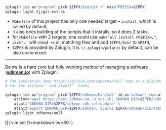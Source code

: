 ```zsh
zplugin ice as"program" pick"$ZPFX/bin/git-*" make"PREFIX=$ZPFX"
zplugin light tj/git-extras
```

 - `Makefile` of this project has only one needed target – `install`, which is called by default,
 - it also does building of the scripts that it installs, so it does 2 tasks,
 - for `Makefile` with 2 targets, one could use `make"all install PREFIX=…"`,
 - `pick'…'` will `chmod +x` all matching files and add `$ZPFX/bin/` to `$PATH`,
 - `$ZPFX` is provided by Zplugin, it is `~/.zplugin/polaris` by default, can be also customized.

----

Below is a hard core but fully working method of managing a software ([**sdkman.io**](https://sdkman.io)) with Zplugin.

```zsh
# The invocation uses https://github.com/zdharma/null repo as a placeholder
# for the atclone'' and atpull'' hooks

zplugin ice as"program" pick"$ZPFX/sdkman/bin/sdk" id-as'sdkman' run-atpull \
    atclone"wget https://get.sdkman.io -O scr.sh; SDKMAN_DIR=$ZPFX/sdkman bash scr.sh" \
    atpull"SDKMAN_DIR=$ZPFX/sdkman sdk selfupdate" \
    atinit"export SDKMAN_DIR=$ZPFX/sdkman; source $ZPFX/sdkman/bin/sdkman-init.sh"
zplugin light zdharma/null
```

[]( vim:set ft=markdown tw=80: )

